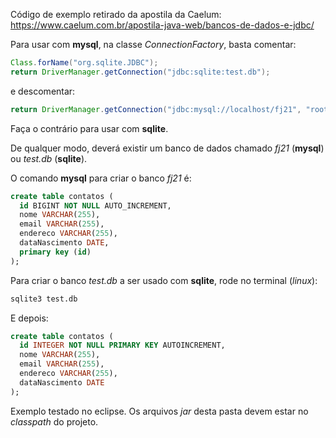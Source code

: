 Código de exemplo retirado da apostila da Caelum: https://www.caelum.com.br/apostila-java-web/bancos-de-dados-e-jdbc/

Para usar com **mysql**, na classe *ConnectionFactory*, basta comentar:

```java
Class.forName("org.sqlite.JDBC");
return DriverManager.getConnection("jdbc:sqlite:test.db");
``` 

e descomentar:

```java
return DriverManager.getConnection("jdbc:mysql://localhost/fj21", "root", "");
```

Faça o contrário para usar com **sqlite**.

De qualquer modo, deverá existir um banco de dados chamado *fj21* (**mysql**) ou *test.db* (**sqlite**).

O comando **mysql** para criar o banco *fj21* é:

```sql
create table contatos (
  id BIGINT NOT NULL AUTO_INCREMENT,
  nome VARCHAR(255),
  email VARCHAR(255),
  endereco VARCHAR(255),
  dataNascimento DATE,
  primary key (id)
);
```

Para criar o banco *test.db* a ser usado com **sqlite**, rode no terminal (*linux*):

```bash
sqlite3 test.db
```

E depois:

```sql
create table contatos (
  id INTEGER NOT NULL PRIMARY KEY AUTOINCREMENT,
  nome VARCHAR(255),
  email VARCHAR(255),
  endereco VARCHAR(255),
  dataNascimento DATE
);
```

Exemplo testado no eclipse. Os arquivos *jar* desta pasta devem estar no *classpath* do projeto.